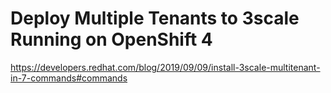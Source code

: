 # Deploy Multiple Tenants to 3scale Running on OpenShift 4

https://developers.redhat.com/blog/2019/09/09/install-3scale-multitenant-in-7-commands#commands
